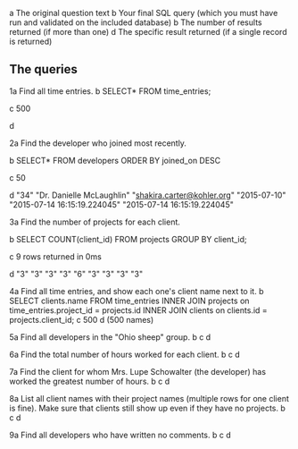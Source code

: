 a The original question text
b Your final SQL query (which you must have run and validated on the included database)
b The number of results returned (if more than one)
d The specific result returned (if a single record is returned)

## The queries

1a Find all time entries.
 b  SELECT*
    FROM time_entries;

 c  500

 d


2a Find the developer who joined most recently.
 
 b  SELECT*
    FROM developers
    ORDER BY joined_on DESC
 
 c 50
 
 d "34"	"Dr. Danielle McLaughlin"	"shakira.carter@kohler.org"	"2015-07-10"	"2015-07-14        16:15:19.224045"	"2015-07-14 16:15:19.224045"


3a Find the number of projects for each client.

 b SELECT COUNT(client_id)
   FROM projects
   GROUP BY client_id;

 c 9 rows returned in 0ms

 d "3"
   "3"
   "3"
   "3"
   "6"
   "3"
   "3"
   "3"
   "3"

4a Find all time entries, and show each one's client name next to it.
 b SELECT clients.name 
   FROM time_entries 
   INNER JOIN projects on time_entries.project_id = projects.id 
   INNER JOIN clients on clients.id = projects.client_id;
 c 500
 d (500 names)



5a Find all developers in the "Ohio sheep" group.
 b
 c
 d



6a Find the total number of hours worked for each client.
 b
 c
 d



7a Find the client for whom Mrs. Lupe Schowalter (the developer) has worked the greatest number of hours.
 b
 c
 d



8a List all client names with their project names (multiple rows for one client is fine).  Make sure that clients still show up even if they have no projects.
 b
 c
 d




9a Find all developers who have written no comments.
 b
 c
 d
